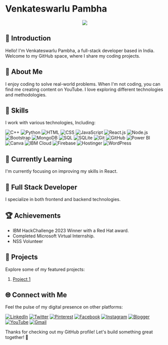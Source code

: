 # Venkateswarlu Pambha

<div align="center">
  <img src="https://res.cloudinary.com/db9r5kzvb/image/upload/v1704907810/Blue_Gradient_Header_Banner_yzrwlh.png"/>
</div>

## 👋 Introduction
Hello! I'm Venkateswarlu Pambha, a full-stack developer based in India. Welcome to my GitHub space, where I share my coding projects.

## 📌 About Me
I enjoy coding to solve real-world problems. When I'm not coding, you can find me creating content on YouTube. I love exploring different technologies and methodologies.

## 🔧 Skills
I work with various technologies, Including:

![C++](https://img.shields.io/badge/-C++-blue?style=flat-square&logo=c%2B%2B&logoColor=white)
![Python](https://img.shields.io/badge/-Python-blue?style=flat-square&logo=python&logoColor=white)
![HTML](https://img.shields.io/badge/-HTML-orange?style=flat-square&logo=html5&logoColor=white)
![CSS](https://img.shields.io/badge/-CSS-blueviolet?style=flat-square&logo=css3&logoColor=white)
![JavaScript](https://img.shields.io/badge/-JavaScript-yellow?style=flat-square&logo=javascript&logoColor=white)
![React.js](https://img.shields.io/badge/-React-blue?style=flat-square&logo=react&logoColor=white)
![Node.js](https://img.shields.io/badge/-Node.js-green?style=flat-square&logo=node.js&logoColor=white)
![Bootstrap](https://img.shields.io/badge/-Bootstrap-purple?style=flat-square&logo=bootstrap&logoColor=white)
![MongoDB](https://img.shields.io/badge/-MongoDB-green?style=flat-square&logo=mongodb&logoColor=white)
![SQL](https://img.shields.io/badge/-SQL-lightgrey?style=flat-square&logo=microsoft-sql-server&logoColor=white)
![SQLite](https://img.shields.io/badge/-SQLite-blue?style=flat-square&logo=sqlite&logoColor=white)
![Git](https://img.shields.io/badge/-Git-black?style=flat-square&logo=git&logoColor=white)
![GitHub](https://img.shields.io/badge/-GitHub-black?style=flat-square&logo=github&logoColor=white)
![Power BI](https://img.shields.io/badge/-Power%20BI-yellow?style=flat-square&logo=power-bi&logoColor=white)
![Canva](https://img.shields.io/badge/-Canva-blue?style=flat-square&logo=canva&logoColor=white)
![IBM Cloud](https://img.shields.io/badge/-IBM%20Cloud-lightblue?style=flat-square&logo=ibm&logoColor=white)
![Firebase](https://img.shields.io/badge/-Firebase-orange?style=flat-square&logo=firebase&logoColor=white)
![Hostinger](https://img.shields.io/badge/-Hostinger-purple?style=flat-square&logo=hostinger&logoColor=white)
![WordPress](https://img.shields.io/badge/-WordPress-blue?style=flat-square&logo=wordpress&logoColor=white)



## 🌱 Currently Learning
I'm currently focusing on improving my skills in React.

## 🚀 Full Stack Developer
I specialize in both frontend and backend technologies.

## 🏆 Achievements
- IBM HackChallenge 2023 Winner with a Red Hat award.
- Completed Microsoft Virtual Internship.
- NSS Volunteer

## 📂 Projects
Explore some of my featured projects:

1. [Project 1](https://github.com/venkateswarlupambha/EmpowerSkill-Community-Upskilling-Platform.git)

## 🌐 Connect with Me
Feel the pulse of my digital presence on other platforms:

[![LinkedIn](https://img.shields.io/badge/-LinkedIn-blue?style=flat-square&logo=linkedin&logoColor=white)](https://www.linkedin.com/in/venkateswarlu-pambha03/)
[![Twitter](https://img.shields.io/badge/-Twitter-1DA1F2?style=flat-square&logo=twitter&logoColor=white)](#)
[![Pinterest](https://img.shields.io/badge/-Pinterest-E60023?style=flat-square&logo=pinterest&logoColor=white)](#)
[![Facebook](https://img.shields.io/badge/-Facebook-1877F2?style=flat-square&logo=facebook&logoColor=white)](https://www.facebook.com/codeplatform2024)
[![Instagram](https://img.shields.io/badge/-Instagram-E4405F?style=flat-square&logo=instagram&logoColor=white)](https://www.instagram.com/codeplatform2024/)
[![Blogger](https://img.shields.io/badge/-Blogger-orange?style=flat-square&logo=blogger&logoColor=white)](https://codeplatform2024.blogspot.com/)
[![YouTube](https://img.shields.io/badge/-YouTube-red?style=flat-square&logo=youtube&logoColor=white)](https://www.youtube.com/channel/UC9R_hu_d1Il3RRmFHn7WZhQ)
[![Gmail](https://img.shields.io/badge/-Gmail-red?style=flat-square&logo=youtube&logoColor=white)](venky7993250873@gmail.com)


Thanks for checking out my GitHub profile! Let's build something great together! 🚀
